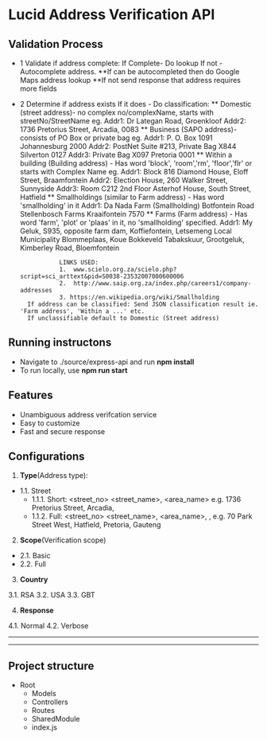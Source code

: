 # Lucid Address Verification API

##  Validation Process
* 1 Validate if address complete:
        If Complete- Do lookup
        If not - Autocomplete address. 
                 **If can be autocompleted then do Google Maps address lookup 
                 **If not send response that address requires more fields
* 2 Determine if address exists
        If it does - Do classification:
                 ** Domestic (street address)- no complex no/complexName, starts with streetNo/StreetName 
                    eg. Addr1:    Dr Lategan Road, Groenkloof
                        Addr2:    1736 Pretorius Street, Arcadia, 0083
                 ** Business (SAPO address)- consists of PO Box or private bag
                    eg. Addr1:    P. O. Box 1091
                                  Johannesburg
                                  2000
                        Addr2:    PostNet Suite #213, Private Bag X844
                                  Silverton
                                  0127
                        Addr3:    Private Bag X097
                                  Pretoria
                                  0001
                 ** Within a building (Building address) -  Has word 'block', 'room','rm', 'floor','flr' or starts with Complex Name
                    eg. Addr1: Block 816 Diamond House, 
                               Eloff Street, 
                               Braamfontein
                        Addr2: Election House, 
                               260 Walker Street, 
                               Sunnyside
                        Addr3: Room C212 2nd Floor Asterhof House, 
                               South Street, 
                               Hatfield
                 ** Smallholdings (similar to Farm address) - Has word 'smallholding' in it
                        Addr1: Da Nada Farm (Smallholding)
                               Botfontein Road
                               Stellenbosch Farms
                               Kraaifontein
                               7570 
                 ** Farms (Farm address) - Has word 'farm', 'plot' or 'plaas' in it, no 'smallholding' specified. 
                        Addr1: My Geluk, S935, opposite farm dam, Koffiefontein, Letsemeng Local
                               Municipality
                               Blommeplaas, Koue Bokkeveld
                               Tabakskuur, Grootgeluk, Kimberley Road, Bloemfontein
        
                 LINKS USED: 
                 1.  www.scielo.org.za/scielo.php?script=sci_arttext&pid=S0038-23532007000600006
                 2.  http://www.saip.org.za/index.php/careers1/company-addresses
                 3. https://en.wikipedia.org/wiki/Smallholding
        If address can be classified: Send JSON classification result ie. 'Farm address', 'Within a ...' etc.
        If unclassifiable default to Domestic (Street address)

## Running instructons

* Navigate to ./source/express-api and run **npm install**
* To run locally, use **npm run start**


## Features

* Unambiguous address verifcation service
* Easy to customize
* Fast and secure response


## Configurations

1. **Type**(Address type):

* 1.1. Street
  * 1.1.1. Short: <street_no> <street_name>, <area_name>  e.g. 1736 Pretorius Street, Arcadia,
  * 1.1.2. Full: <street_no> <street_name>, <area_name>, <city>, <province>   e.g. 70 Park Street West, Hatfield, Pretoria, Gauteng 

2. **Scope**(Verification scope)

* 2.1. Basic
* 2.2. Full

3. **Country**

3.1. RSA
3.2. USA
3.3. GBT

4. **Response**

4.1. Normal
4.2. Verbose

<hr>
<hr>

## Project structure

* Root
  * Models
  * Controllers
  * Routes
  * SharedModule
  * index.js
